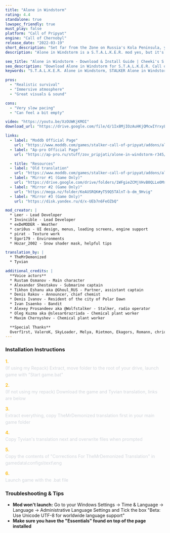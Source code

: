 ```yaml
---
title: "Alone in Windstorm"
rating: 4.4
standalone: true
lowspec_friendly: true
must_play: false
platform: "Call of Pripyat"
engine: "Call of Chernobyl"
release_date: "2022-03-19"
short_description: "Set far from the Zone on Russia's Kola Peninsula, you're a meterologist working a remote weather station that recently lost all contact with civilization. When your only colleague vanishes trying to fix the radio tower, you step into the frozen wilderness to find out what happened."
description: "Alone in Windstorm is a S.T.A.L.K.E.R. mod yes, but it's not a S.T.A.L.K.E.R. game. We're far from the zone here, in a remote weather station lost on Russia's Kola Peninsula.<br>Cut off from the outside world and low on supplies, you'll have to find a way out of this freezing world. You'll have to navigate using a hand-drawn map and compass, manage hunger, thirst, cold, craft essential tools, weapons, and hunt and fish to survive.<br>Alone in Windstorm is a beautiful, atmospheric and deeply immersive experience for people who love slow, careful exploration and demanding survival mechanics, with a story that unfolds through letters, recordings, and the world itself."

seo_title: "Alone in Windstorm - Download & Install Guide | Cheeki's S.T.A.L.K.E.R. Mods Archive"
seo_description: "Download Alone in Windstorm for S.T.A.L.K.E.R. Call of Pripyat. Complete installation guide, gameplay features, and detailed review on Cheeki's S.T.A.L.K.E.R. Mods Archive"
keywords: "S.T.A.L.K.E.R. Alone in Windstorm, STALKER Alone in Windstorm, S.T.A.L.K.E.R. story mods, STALKER story mods, Call of Pripyat mods, STALKER Call of Pripyat mods, Best STALKER Call of Pripyat mods, best S.T.A.L.K.E.R. mods 2025, best STALKER mods 2025, Alone in Windstorm, best STALKER mod, STALKER Winter Mod, Cheeki Breeki"

pros:
  - "Realistic survival"
  - "Immersive atmosphere"
  - "Great visuals & sound"

cons:
  - "Very slow pacing"
  - "Can feel a bit empty"

video: "https://youtu.be/XzOUWKjKMOI"
download_url: "https://drive.google.com/file/d/1Ix8MjIOzAuHKjQMcwIYrxyLKCg8EK6vN/view?usp=sharing"

links:
  - label: "Moddb Official Page"
    url: "https://www.moddb.com/games/stalker-call-of-pripyat/addons/alone-in-windstorm-complete-english-audio-translation"
  - label: "Ap-pro Official Page"
    url: "https://ap-pro.ru/stuff/zov_pripjati/alone-in-windstorm-r345/"

  - title: "Resources"
  - label: "Old translation"
    url: "https://www.moddb.com/games/stalker-call-of-pripyat/addons/alone-in-windstorm-english-translation"
  - label: "Mirror #1 (Game Only)"
    url: "https://drive.google.com/drive/folders/1WFgieZCMjVHvB0QLLe0MsatjeZVzZepx"
  - label: "Mirror #2 (Game Only)"
    url: "https://mega.nz/folder/KeAUSRQK#yT59Q5TAlnT-b-dm_9Hvig"
  - label: "Mirror #3 (Game Only)"
    url: "https://disk.yandex.ru/d/x-UEb7n6FeOZbQ"

mod_creator: |
  * Leer - Lead Developer
  * Invincible - Lead Developer
  * exDeMODER - Weather
  * cari0us - UI design, menus, loading screens, engine support
  * pirat - Texture work
  * Egor179 - Environments
  * Hozar_2002 - Snow shader mask, helpful tips

translation_by: |
  * TheMrDemonized
  * Tyvian

additional_credits: |
  **Voice actors**
  * Rustam Osmanov - Main character
  * Alexander Shestakov - Submarine captain
  * Tikhon Eshanu aka @Ghoul_RUS - Partner, assistant captain
  * Denis Rakov - Announcer, chief chemist
  * Denis Ivanov - Resident of the city of Polar Dawn
  * Ivan Isaenko - Bandit
  * Alexey Prosandeev aka @Wolfstalker - Stalker, radio operator
  * Oleg Kuzma aka @slesar6razriada - Chemical plant worker
  * Maxim Chernyshev - Chemical plant worker

  **Special Thanks**
  Overf1rst, ValeroK, SkyLoader, Melya, Rietmon, Ekagors, Romann, chriotmao, AziatkaVictor, mortan, SamArt, Rainford, rex44, STRIFER, Vector, Dragomir, Ник, _professor_Sakharov_, Andrey Nepryakhine, Artem Rodionov, Shoker, Ghost_neverbloom, Azetrix, MDT, Vodila, Seakad, ScaarjScout, Feel Fried, LilGabe, Johann, OlleWelder, CrommCruac, 4A Games, GSC Game World
---
```


### Installation Instructions

<div class="space-y-3 mt-4">
  <div class="flex items-start" style="gap: 0.75rem; margin-bottom: 0.75rem;">
    <span style="color: #fbbf24 !important; font-weight: bold; font-size: 0.875rem; flex-shrink: 0; line-height: 1.5; min-width: 1.2rem;">1.</span>
    <div style="flex: 1; line-height: 1.5;">
      <p style="margin: 0; color: #d1d5db;">(If using my Repack) Extract, move folder to the root of your drive, launch game with "Start game.bat"</p>
    </div>
  </div>

  <div class="flex items-start" style="gap: 0.75rem; margin-bottom: 0.75rem;">
    <span style="color: #fbbf24 !important; font-weight: bold; font-size: 0.875rem; flex-shrink: 0; line-height: 1.5; min-width: 1.2rem;">2.</span>
    <div style="flex: 1; line-height: 1.5;">
      <p style="margin: 0; color: #d1d5db;">(If not using my repack) Download the game and Tyvian translation, links are below</p>
    </div>
  </div>

  <div class="flex items-start" style="gap: 0.75rem; margin-bottom: 0.75rem;">
    <span style="color: #fbbf24 !important; font-weight: bold; font-size: 0.875rem; flex-shrink: 0; line-height: 1.5; min-width: 1.2rem;">3.</span>
    <div style="flex: 1; line-height: 1.5;">
      <p style="margin: 0; color: #d1d5db;">Extract everything, copy TheMrDemonized translation first in your main game folder</p>
    </div>
  </div>

  <div class="flex items-start" style="gap: 0.75rem; margin-bottom: 0.75rem;">
    <span style="color: #fbbf24 !important; font-weight: bold; font-size: 0.875rem; flex-shrink: 0; line-height: 1.5; min-width: 1.2rem;">4.</span>
    <div style="flex: 1; line-height: 1.5;">
      <p style="margin: 0; color: #d1d5db;">Copy Tyvian's translation next and overwrite files when prompted</p>
    </div>
  </div>

  <div class="flex items-start" style="gap: 0.75rem; margin-bottom: 0.75rem;">
    <span style="color: #fbbf24 !important; font-weight: bold; font-size: 0.875rem; flex-shrink: 0; line-height: 1.5; min-width: 1.2rem;">5.</span>
    <div style="flex: 1; line-height: 1.5;">
      <p style="margin: 0; color: #d1d5db;">Copy the contents of "Corrections For TheMrDemonized Translation" in gamedata\configs\text\eng</p>
    </div>
  </div>

  <div class="flex items-start" style="gap: 0.75rem; margin-bottom: 0;">
    <span style="color: #fbbf24 !important; font-weight: bold; font-size: 0.875rem; flex-shrink: 0; line-height: 1.5; min-width: 1.2rem;">6.</span>
    <div style="flex: 1; line-height: 1.5;">
      <p style="margin: 0; color: #d1d5db;">Launch game with the .bat file</p>
    </div>
  </div>
</div>

### Troubleshooting & Tips

- **Mod won't launch:** Go to your Windows Settings -> Time & Language -> Language -> Administrative Language Settings and Tick the box "Beta: Use Unicode UTF-8 for worldwide language support"
- **Make sure you have the "Essentials" found on top of the page installed**
